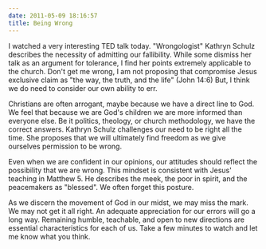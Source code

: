 ```yaml
---
date: 2011-05-09 18:16:57
title: Being Wrong
---
```


I watched a very interesting TED talk today. "Wrongologist" Kathryn Schulz describes the necessity of admitting our fallibility. While some dismiss her talk as an argument for tolerance, I find her points extremely applicable to the church. Don't get me wrong, I am not proposing that compromise Jesus exclusive claim as "the way, the truth, and the life" (John 14:6) But, I think we do need to consider our own ability to err.

Christians are often arrogant, maybe because we have a direct line to God. We feel that because we are God's children we are more informed than everyone else. Be it politics, theology, or church methodology, we have the correct answers. Kathryn Schulz challenges our need to be right all the time. She proposes that we will ultimately find freedom as we give ourselves permission to be wrong. 

Even when we are confident in our opinions, our attitudes should reflect the possibility that we are wrong. This mindset is consistent with Jesus' teaching in Matthew 5. He describes the meek, the poor in spirit, and the peacemakers as "blessed". We often forget this posture. 

As we discern the movement of God in our midst, we may miss the mark. We may not get it all right. An adequate appreciation for our errors will go a long way. Remaining humble, teachable, and open to new directions are essential characteristics for each of us. Take a few minutes to watch and let me know what you think.


